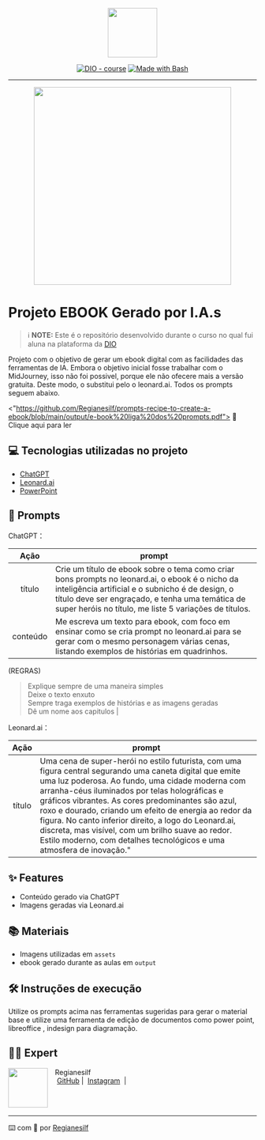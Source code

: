 <p align="center">
    <img width="100" src=".github/assets/banner.png">
</p>


<p align="center">
<a href="https://dio.me/"><img src="https://img.shields.io/badge/DIO-Course-28DA77?logo=youtube" alt="DIO - course"></a>
<a href="https://www.gnu.org/software/bash/" title="Go to Bash homepage"><img src="https://img.shields.io/badge/Prompt-Project-blue?logo=gnu-bash&amp;logoColor=white" alt="Made with Bash"></a></p>

-------


<p align="center">
<img 
    src="./assets/cover.png"
    width="400"  
/>
</p>

# Projeto EBOOK Gerado por I.A.s


 > ℹ️ **NOTE:** Este é o repositório desenvolvido durante o curso no qual fui aluna na plataforma da [DIO](https://dio.me)

Projeto com o objetivo de gerar um ebook digital com as facilidades das ferramentas de IA. Embora o objetivo inicial fosse trabalhar com o MidJourney, isso não foi possivel, porque ele não ofecere mais a versão gratuita. Deste modo, o substitui pelo o leonard.ai. 
Todos os prompts seguem abaixo.

<"https://github.com/Regianesilf/prompts-recipe-to-create-a-ebook/blob/main/output/e-book%20liga%20dos%20prompts.pdf"> 📕Clique aqui para ler</a>

## 💻 Tecnologias utilizadas no projeto

- [ChatGPT](https://chat.openai.com/) 
- [Leonard.ai](https://app.leonardo.ai)
- [PowerPoint](https://www.microsoft.com/en/microsoft-365/powerpoint)

## 🧠 Prompts


ChatGPT：

|   Ação   | prompt                                                                                                                                                                                                                                                                         |
| :------: | ------------------------------------------------------------------------------------------------------------------------------------------------------------------------------------------------------------------------------------------------------------------------------ |
|  título  | Crie um título de ebook sobre o tema como criar bons prompts no leonard.ai, o ebook é o nicho da inteligência artificial e o subnicho é  de design, o título deve ser engraçado, e tenha uma temática de super heróis no título, me liste 5 variações de títulos.                                                      |
| conteúdo |Me escreva um texto para ebook, com foco em ensinar como se cria prompt no leonard.ai para se gerar com o mesmo personagem várias cenas, listando exemplos de histórias em quadrinhos. 
(REGRAS)       
>Explique sempre de uma maneira simples           
>Deixe o texto enxuto  
>Sempre traga exemplos de histórias e as imagens geradas    
>Dê um nome aos capitulos |


Leonard.ai：

|  Ação  | prompt                                                                                 |
| :----: | -------------------------------------------------------------------------------------- |
| título | Uma cena de super-herói no estilo futurista, com uma figura central segurando uma caneta digital que emite uma luz poderosa. Ao fundo, uma cidade moderna com arranha-céus iluminados por telas holográficas e gráficos vibrantes. As cores predominantes são azul, roxo e dourado, criando um efeito de energia ao redor da figura. No canto inferior direito, a logo do Leonard.ai, discreta, mas visível, com um brilho suave ao redor. Estilo moderno, com detalhes tecnológicos e uma atmosfera de inovação." |

## ✨ Features

- Conteúdo gerado via ChatGPT
- Imagens geradas via Leonard.ai

## 📚 Materiais

- Imagens utilizadas em `assets`
- ebook gerado durante as aulas em `output`

## 🛠️ Instruções de execução

Utilize os prompts acima nas ferramentas sugeridas para gerar o material base e utilize uma ferramenta de edição de documentos como power point, libreoffice , indesign para diagramação.

## 👨‍💻 Expert

<p>
    <img 
      align=left 
      margin=10 
      width=80 
      src=""
    />
    <p>&nbsp&nbsp&nbspRegianesilf<br>
    &nbsp&nbsp&nbsp
    <a href="https://github.com/RegianesilfCode">
    GitHub</a>&nbsp;|&nbsp;
    <a href="</a>
&nbsp;|&nbsp;
    <a href="">
    Instagram</a>
&nbsp;|&nbsp;</p>
</p>
<br/><br/>
<p>

---

⌨️ com 💜 por [Regianesilf](https://github.com/RegianesilfCode)
